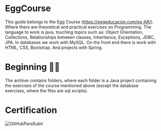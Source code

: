 # EggCourse
This guide belongs to the Egg Course (https://eggeducacion.com/es-AR/). Where there are theoretical and practical exercises on Programming. The language to work is java, touching topics such as: Object Orientation, Collections, Relationships between classes, Inheritance, Exceptions, JDBC, JPA. In databases we work with MySQL. On the front end there is work with HTML, CSS, Bootstrap. And projects with Spring.

# Beginning  :biking_man:
The archive contains folders, where each folder is a Java project containing the exercises of the course mentioned above (except the database exercises, where the files are sql scripts). 

# Certification

![GitHubParaSubir](https://user-images.githubusercontent.com/67133096/147526929-00429f37-4609-4a4b-a061-8c01bc87a27a.png)
